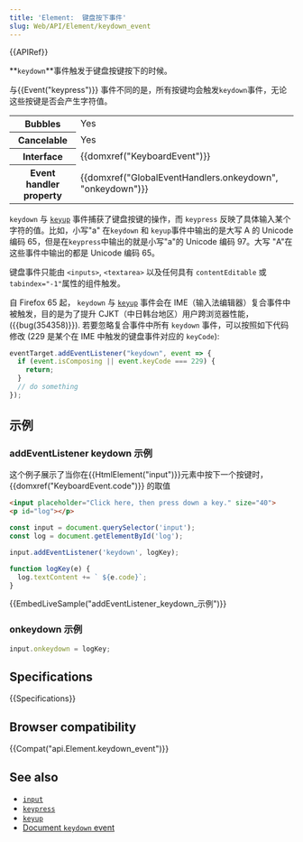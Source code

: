 ```yaml
---
title: 'Element:  键盘按下事件'
slug: Web/API/Element/keydown_event
---
```

{{APIRef}}

**`keydown`**事件触发于键盘按键按下的时候。

与{{Event("keypress")}} 事件不同的是，所有按键均会触发`keydown`事件，无论这些按键是否会产生字符值。

<table class="properties">
  <thead></thead>
  <tbody>
    <tr>
      <th>Bubbles</th>
      <td>Yes</td>
    </tr>
    <tr>
      <th>Cancelable</th>
      <td>Yes</td>
    </tr>
    <tr>
      <th>Interface</th>
      <td>{{domxref("KeyboardEvent")}}</td>
    </tr>
    <tr>
      <th>Event handler property</th>
      <td>
        {{domxref("GlobalEventHandlers.onkeydown", "onkeydown")}}
      </td>
    </tr>
  </tbody>
</table>

`keydown` 与 [`keyup`](/zh-CN/docs/Web/API/Element/keyup_event) 事件捕获了键盘按键的操作，而 `keypress` 反映了具体输入某个字符的值。比如，小写"a" 在`keydown` 和 `keyup`事件中输出的是大写 A 的 Unicode 编码 65，但是在`keypress`中输出的就是小写"a"的 Unicode 编码 97。大写 "A"在这些事件中输出的都是 Unicode 编码 65。

键盘事件只能由 `<inputs>`, `<textarea>` 以及任何具有 `contentEditable` 或 `tabindex="-1"`属性的组件触发。

自 Firefox 65 起， `keydown` 与 [`keyup`](/zh-CN/docs/Web/API/Element/keyup_event) 事件会在 IME（输入法编辑器）复合事件中被触发，目的是为了提升 CJKT（中日韩台地区）用户跨浏览器性能，({{bug(354358)}}). 若要忽略复合事件中所有 `keydown` 事件，可以按照如下代码修改 (229 是某个在 IME 中触发的键盘事件对应的 `keyCode`):

```js
eventTarget.addEventListener("keydown", event => {
  if (event.isComposing || event.keyCode === 229) {
    return;
  }
  // do something
});
```

## 示例

### addEventListener keydown 示例

这个例子展示了当你在{{HtmlElement("input")}}元素中按下一个按键时， {{domxref("KeyboardEvent.code")}} 的取值

```html
<input placeholder="Click here, then press down a key." size="40">
<p id="log"></p>
```

```js
const input = document.querySelector('input');
const log = document.getElementById('log');

input.addEventListener('keydown', logKey);

function logKey(e) {
  log.textContent += ` ${e.code}`;
}
```

{{EmbedLiveSample("addEventListener_keydown_示例")}}

### onkeydown 示例

```js
input.onkeydown = logKey;
```

## Specifications

{{Specifications}}

## Browser compatibility

{{Compat("api.Element.keydown_event")}}

## See also

- [`input`](/zh-CN/docs/Web/API/HTMLElement/input_event)
- [`keypress`](/zh-CN/docs/Web/API/Element/keypress_event)
- [`keyup`](/zh-CN/docs/Web/API/Element/keyup_event)
- [Document `keydown` event](/zh-CN/docs/Web/API/Document/keydown_event)
